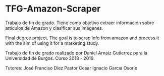 # TFG-Amazon-Scraper
Trabajo de fin de grado. Tiene como objetivo extraer información sobre artículos de Amazon y clasificar sus imágenes.

Final degree project. The goal is to scrap info from amazon and process it with the aim of using it for a marketing study.

Trabajo de fin de grado realizado por Daniel Arnaiz Gutierrez para la Universidad de Burgos. Curso 2018 - 2019.

Tutores:
 José Franciso Díez Pastor
 Cesar Ignacio Garcıa Osorio
